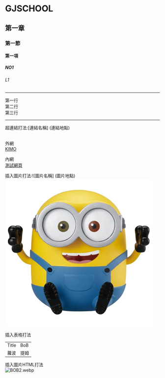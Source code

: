 # GJSCHOOL
## 第一章
### 第一節
#### 第一項
##### NO1
###### L1
<hr>
第一行<br>
第二行<br>
第三行<br>
<hr>
超連結打法:[連結名稱] (連結地點)<br><br>

外網<br>
[KIMO](http://tw.yahoo.com)

內網<br>
[測試網頁](pic/BOB.webp)

插入圖片打法:![圖片名稱] (圖片地點)<br>
![BOB](pic/BOB.webp)

插入表格打法<br>
<table align=center>
  <tr>
    <td>Title</td>
    <td>BoB</td>
  </tr>
  <tr>
    <td>蘿波</td>
    <td>提姆</td>
  </tr>
</table>

插入圖片HTML打法<br>
<img alt="BOB2.webp" src="pic/BOB2.webp">
